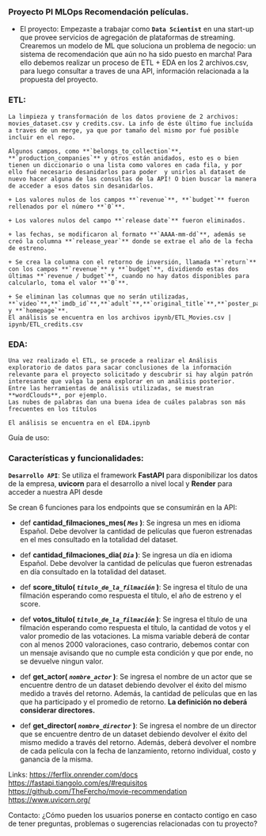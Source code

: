 

### Proyecto PI MLOps Recomendación películas.


- El proyecto: Empezaste a trabajar como **`Data Scientist`** en una start-up que provee servicios de agregación de plataformas de streaming.
Crearemos un modelo de ML que soluciona un problema de negocio: un sistema de recomendación que aún no ha sido puesto en marcha! 
Para ello debemos realizar un proceso de ETL + EDA en los 2 archivos.csv, para luego consultar a traves de una API, información relacionada a la propuesta del proyecto.


### ETL:
    La limpieza y transformación de los datos proviene de 2 archivos: movies_dataset.csv y credits.csv. La info de éste último fue incluída a traves de un merge, ya que por tamaño del mismo por fué posible incluir en el repo.

    Algunos campos, como **`belongs_to_collection`**, **`production_companies`** y otros están anidados, esto es o bien tienen un diccionario o una lista como valores en cada fila, y por ello fué necesario desanidarlos para poder  y unirlos al dataset de nuevo hacer alguna de las consultas de la API! O bien buscar la manera de acceder a esos datos sin desanidarlos.

    + Los valores nulos de los campos **`revenue`**, **`budget`** fueron rellenados por el número **`0`**.
    
    + Los valores nulos del campo **`release date`** fueron eliminados.

    + las fechas, se modificaron al formato **`AAAA-mm-dd`**, además se creó la columna **`release_year`** donde se extrae el año de la fecha de estreno.

    + Se crea la columna con el retorno de inversión, llamada **`return`** con los campos **`revenue`** y **`budget`**, dividiendo estas dos últimas **`revenue / budget`**, cuando no hay datos disponibles para calcularlo, toma el valor **`0`**.

    + Se eliminan las columnas que no serán utilizadas, **`video`**,**`imdb_id`**,**`adult`**,**`original_title`**,**`poster_path`** y **`homepage`**.
    El análisis se encuentra en los archivos ipynb/ETL_Movies.csv | ipynb/ETL_credits.csv

### EDA:
    Una vez realizado el ETL, se procede a realizar el Análisis exploratorio de datos para sacar conclusiones de la información relevante para el proyecto solicitado y descubrir si hay algún patrón interesante que valga la pena explorar en un análisis posterior. 
    Entre las herramientas de análisis utilizadas, se muestran **wordClouds**, por ejemplo.
    Las nubes de palabras dan una buena idea de cuáles palabras son más frecuentes en los títulos
     
    El análisis se encuentra en el EDA.ipynb


Guía de uso: 


### Características y funcionalidades: 

**`Desarrollo API`**:   Se utiliza el framework **FastAPI** para disponibilizar los datos de la empresa, **uvicorn** para el desarrollo a nivel local y **Render** para acceder a nuestra API desde 

Se crean 6 funciones para los endpoints que se consumirán en la API:
  
+ def **cantidad_filmaciones_mes( *`Mes`* )**:
    Se ingresa un mes en idioma Español. Debe devolver la cantidad de películas que fueron estrenadas en el mes consultado en la totalidad del dataset.

+ def **cantidad_filmaciones_dia( *`Dia`* )**:
    Se ingresa un día en idioma Español. Debe devolver la cantidad de películas que fueron estrenadas en día consultado en la totalidad del dataset.



+ def **score_titulo( *`titulo_de_la_filmación`* )**:
    Se ingresa el título de una filmación esperando como respuesta el título, el año de estreno y el score.
    

+ def **votos_titulo( *`titulo_de_la_filmación`* )**:
    Se ingresa el título de una filmación esperando como respuesta el título, la cantidad de votos y el valor promedio de las votaciones. La misma variable deberá de contar con al menos 2000 valoraciones, caso contrario, debemos contar con un mensaje avisando que no cumple esta condición y que por ende, no se devuelve ningun valor.
    

+ def **get_actor( *`nombre_actor`* )**:
    Se ingresa el nombre de un actor que se encuentre dentro de un dataset debiendo devolver el éxito del mismo medido a través del retorno. Además, la cantidad de películas que en las que ha participado y el promedio de retorno. **La definición no deberá considerar directores.**
    

+ def **get_director( *`nombre_director`* )**:
    Se ingresa el nombre de un director que se encuentre dentro de un dataset debiendo devolver el éxito del mismo medido a través del retorno. Además, deberá devolver el nombre de cada película con la fecha de lanzamiento, retorno individual, costo y ganancia de la misma.



Links: https://ferflix.onrender.com/docs
       https://fastapi.tiangolo.com/es/#requisitos
       https://github.com/TheFercho/movie-recommendation
       https://www.uvicorn.org/
       
       

Contacto: ¿Cómo pueden los usuarios ponerse en contacto contigo en caso de tener preguntas, problemas o sugerencias relacionadas con tu proyecto?